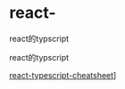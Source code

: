 # react-

react的typscript

react的typscript

[react-typescript-cheatsheet](https://react-typescript-cheatsheet.netlify.app/docs/basic/getting-started/forms_and_events/)]
